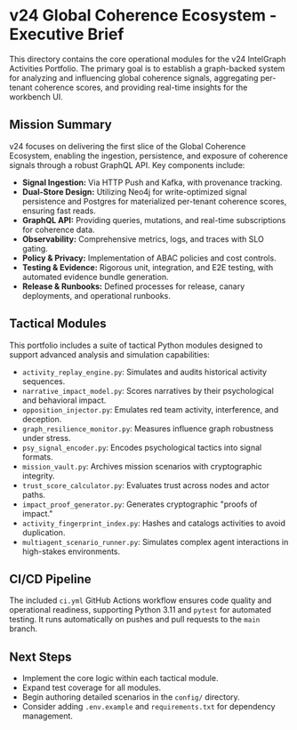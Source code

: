 # v24 Global Coherence Ecosystem - Executive Brief

This directory contains the core operational modules for the v24 IntelGraph Activities Portfolio. The primary goal is to establish a graph-backed system for analyzing and influencing global coherence signals, aggregating per-tenant coherence scores, and providing real-time insights for the workbench UI.

## Mission Summary

v24 focuses on delivering the first slice of the Global Coherence Ecosystem, enabling the ingestion, persistence, and exposure of coherence signals through a robust GraphQL API. Key components include:

- **Signal Ingestion:** Via HTTP Push and Kafka, with provenance tracking.
- **Dual-Store Design:** Utilizing Neo4j for write-optimized signal persistence and Postgres for materialized per-tenant coherence scores, ensuring fast reads.
- **GraphQL API:** Providing queries, mutations, and real-time subscriptions for coherence data.
- **Observability:** Comprehensive metrics, logs, and traces with SLO gating.
- **Policy & Privacy:** Implementation of ABAC policies and cost controls.
- **Testing & Evidence:** Rigorous unit, integration, and E2E testing, with automated evidence bundle generation.
- **Release & Runbooks:** Defined processes for release, canary deployments, and operational runbooks.

## Tactical Modules

This portfolio includes a suite of tactical Python modules designed to support advanced analysis and simulation capabilities:

- `activity_replay_engine.py`: Simulates and audits historical activity sequences.
- `narrative_impact_model.py`: Scores narratives by their psychological and behavioral impact.
- `opposition_injector.py`: Emulates red team activity, interference, and deception.
- `graph_resilience_monitor.py`: Measures influence graph robustness under stress.
- `psy_signal_encoder.py`: Encodes psychological tactics into signal formats.
- `mission_vault.py`: Archives mission scenarios with cryptographic integrity.
- `trust_score_calculator.py`: Evaluates trust across nodes and actor paths.
- `impact_proof_generator.py`: Generates cryptographic "proofs of impact."
- `activity_fingerprint_index.py`: Hashes and catalogs activities to avoid duplication.
- `multiagent_scenario_runner.py`: Simulates complex agent interactions in high-stakes environments.

## CI/CD Pipeline

The included `ci.yml` GitHub Actions workflow ensures code quality and operational readiness, supporting Python 3.11 and `pytest` for automated testing. It runs automatically on pushes and pull requests to the `main` branch.

## Next Steps

- Implement the core logic within each tactical module.
- Expand test coverage for all modules.
- Begin authoring detailed scenarios in the `config/` directory.
- Consider adding `.env.example` and `requirements.txt` for dependency management.
